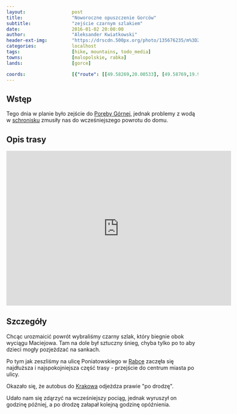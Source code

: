 ```yaml
---
layout:                 post
title:                  "Noworoczne opuszczenie Gorców"
subtitle:               "zejście czarnym szlakiem"
date:                   2016-01-02 20:00:00
author:                 "Aleksander Kwiatkowski"
header-ext-img:         "https://drscdn.500px.org/photo/135676235/m%3D2048/3a0012bddd40baf38c5ca657e200284d"
categories:             localhost
tags:                   [hike, mountains, todo_media]
towns:                  [malopolskie, rabka]
lands:                  [gorce]

coords:                 [{"route": [[49.58269,20.00533], [49.58769,19.99465], [49.59439,19.99973], [49.59614,19.99883], [49.59776,19.99634], [49.60311,19.99445], [49.60567,19.97701], [49.60794,19.97197], [49.61088,19.96235]], "type": "hike"}]
---
```


[wiki-pkp-ic]:          https://pl.wikipedia.org/wiki/PKP_Intercity#InterCity
[wiki-maciejowa]:       https://pl.wikipedia.org/wiki/Bac%C3%B3wka_PTTK_na_Maciejowej
[wiki-krakow]:          https://pl.wikipedia.org/wiki/Krak%C3%B3w
[wiki-rabka]:           https://pl.wikipedia.org/wiki/Rabka-Zdr%C3%B3j
[wiki-gsb]:             https://pl.wikipedia.org/wiki/G%C5%82%C3%B3wny_Szlak_Beskidzki
[wiki-gorce]:           https://pl.wikipedia.org/wiki/Gorce
[wiki-poreba-gorna]:    https://pl.wikipedia.org/wiki/Por%C4%99ba_Wielka_(powiat_limanowski)

Wstęp
-----

Tego dnia w planie było zejście do [Poręby Górnej][wiki-poreba-gorna], jednak
problemy z wodą w [schronisku][wiki-maciejowa] zmusiły nas do wcześniejszego
powrotu do domu.

Opis trasy
----------

<iframe height='405' width='590' frameborder='0' allowtransparency='true' scrolling='no' src='https://www.strava.com/activities/462835981/embed/071099b35184c756c7a92087761dc5f24641f33f'></iframe>

Szczegóły
---------

Chcąc urozmaicić powrót wybraliśmy czarny szlak, który biegnie obok wyciągu Maciejowa.
Tam na dole był sztuczny śnieg, chyba tylko po to aby dzieci mogły pozjeżdzać na
sankach.

Po tym jak zeszliśmy na ulicę Poniatowskiego w [Rabce][wiki-rabka] zaczęła się
najdłuższa i najspokojniejsza część trasy - przejście do centrum miasta po
ulicy.

Okazało się, że autobus do [Krakowa][wiki-krakow] odjeżdza prawie "po drodzę".

Udało nam się zdąrzyć na wcześniejszy pociąg, jednak wyruszył on godzinę później,
a po drodzę załapał kolejną godzinę opóźnienia.
